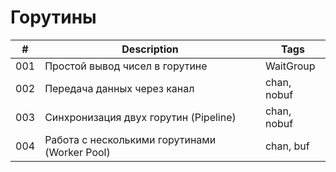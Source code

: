 # Горутины
| # | Description | Tags |
| --- | --- | --- |
| 001 | Простой вывод чисел в горутине | WaitGroup |
| 002 | Передача данных через канал | chan, nobuf |
| 003 | Синхронизация двух горутин (Pipeline) | chan, nobuf |
| 004 | Работа с несколькими горутинами (Worker Pool) | chan, buf |